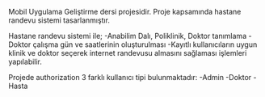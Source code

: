 Mobil Uygulama Geliştirme dersi projesidir.
Proje kapsamında hastane randevu sistemi tasarlanmıştır. 

Hastane randevu sistemi ile;
-Anabilim Dalı, Poliklinik, Doktor tanımlama
-Doktor çalışma gün ve saatlerinin oluşturulması
-Kayıtlı kullanıcıların uygun klinik ve doktor seçerek internet randevusu almasını sağlaması işlemleri yapılabilir.

Projede authorization 3 farklı kullanıcı tipi bulunmaktadır:
-Admin
-Doktor
-Hasta
